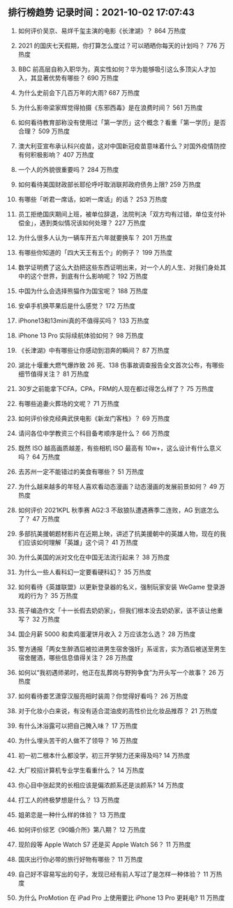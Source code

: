 
## 排行榜趋势 记录时间：2021-10-02 17:07:43
  
  1. 如何评价吴京、易烊千玺主演的电影《长津湖》？ 864 万热度
    
  2. 2021 的国庆七天假期，你打算怎么度过？可以晒晒你每天的计划吗？ 776 万热度
    
  3. BBC 前高层自称入职华为，真实性如何？华为能够吸引这么多顶尖人才加入，其显著优势有哪些？ 690 万热度
    
  4. 为什么史前会下几百万年的大雨? 687 万热度
    
  5. 为什么影帝梁家辉觉得拍摄《东邪西毒》是在浪费时间？ 561 万热度
    
  6. 如何看待教育部称没有使用过「第一学历」这个概念？看重「第一学历」是否合理？ 509 万热度
    
  7. 澳大利亚宣布承认科兴疫苗，这对中国新冠疫苗意味着什么？对国外疫情防控有何积极影响？ 407 万热度
    
  8. 一个人的外貌很重要吗？ 284 万热度
    
  9. 如何看待美国财政部长耶伦呼吁取消联邦政府债务上限? 259 万热度
    
  10. 有哪些「听君一席话，如听一席话」的话？ 253 万热度
    
  11. 员工拒绝国庆期间上班，被单位辞退，法院判决「双方均有过错，单位支付补偿金」，遇到类似情况该如何处理？ 227 万热度
    
  12. 为什么很多人认为一辆车开五六年就要换车？ 201 万热度
    
  13. 有哪些你知道的「四大天王有五个」的例子？ 199 万热度
    
  14. 数学证明费了这么大劲把这些东西证明出来，对一个人的人生、对我们身处其中的这个世界，到底有什么影响呢？ 192 万热度
    
  15. 中国为什么会选择熊猫作为国宝呢？ 188 万热度
    
  16. 安卓手机换苹果后是什么感觉？ 172 万热度
    
  17. iPhone13和13mini真的不值得买吗？ 133 万热度
    
  18. iPhone 13 Pro 实际续航体验如何？ 98 万热度
    
  19. 《长津湖》中有哪些让你感动到泪奔的瞬间？ 87 万热度
    
  20. 湖北十堰重大燃气爆炸致 26 死、138 伤事故调查报告全文首次公布，有哪些细节值得关注？ 81 万热度
    
  21. 30岁之前能拿下CFA，CPA，FRM的人现在都过得怎么样了？ 75 万热度
    
  22. 有哪些追妻火葬场的文呢？ 71 万热度
    
  23. 如何评价徐克经典武侠电影《新龙门客栈》？ 69 万热度
    
  24. 请问各位中学教资三个科目备考顺序是什么？ 66 万热度
    
  25. 既然 ISO 越高画质越差，有些相机 ISO 最高有 10w+，这么设计有什么意义吗？ 64 万热度
    
  26. 去苏州一定不能错过的美食有哪些？ 51 万热度
    
  27. 为什么越来越多的年轻人喜欢看动态漫画？动态漫画的发展前景如何？ 49 万热度
    
  28. 如何评价 2021KPL 秋季赛 AG2:3 不敌狼队遭遇赛季二连败，AG 到底怎么了？ 47 万热度
    
  29. 多部抗美援朝题材影片在近期上映，讲述了抗美援朝中的英雄人物，现在的我们应该如何理解「英雄」这个词？ 41 万热度
    
  30. 为什么美国的派对文化在中国无法流行起来？ 38 万热度
    
  31. 为什么一些人看科幻一定要看硬科幻？ 35 万热度
    
  32. 如何看待《英雄联盟》以更新登录器的名义，强制玩家安装 WeGame 登录游戏的行为？ 35 万热度
    
  33. 孩子编造作文「十一长假去奶奶家」，但我们根本没去奶奶家，该不该让他重写？ 32 万热度
    
  34. 国企月薪  5000 和卖鸡蛋灌饼月收入 2 万应该怎么选？ 28 万热度
    
  35. 警方通报「两女生醉酒后被拉进男生宿舍强奸」系谣言，实为酒后被送至男生宿舍醒酒，哪些信息值得关注？ 28 万热度
    
  36. 如何以“我初遇师弟时，他正在乱葬岗与野狗争食”为开头写一个故事？ 26 万热度
    
  37. 如何看待娄艺潇穿汉服亮相时装周？你觉得好看吗？ 26 万热度
    
  38. 对于化妆小白来说，有没有适合混油皮的高性价比化妆品推荐？ 21 万热度
    
  39. 有什么沐浴露可以把自己腌入味？ 17 万热度
    
  40. 为什么埋头苦干的人做不了领导？ 16 万热度
    
  41. 初一初二根本什么都没学，初三开学努力还来得及吗? 14 万热度
    
  42. 大厂校招计算机专业学生看重什么？ 14 万热度
    
  43. 你心目中张起灵的长相应该是偏浓颜系还是淡颜系? 14 万热度
    
  44. 打工人的终极梦想是什么？ 13 万热度
    
  45. 姐弟恋是一种什么样的体验？ 13 万热度
    
  46. 如何评价综艺《90婚介所》第八期？ 12 万热度
    
  47. 现阶段等 Apple Watch S7 还是买 Apple Watch S6？ 11 万热度
    
  48. 国庆出行你必带的旅行好物有哪些？ 11 万热度
    
  49. 自己好不容易写出的句子，发现已经有前人写过了是怎样一种体验？ 11 万热度
    
  50. 为什么 ProMotion 在 iPad Pro 上使用要比 iPhone 13 Pro 更耗电? 11 万热度
    